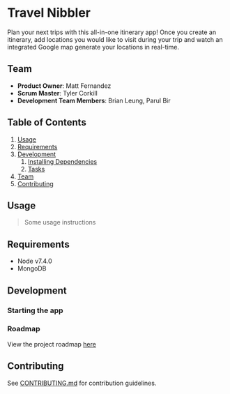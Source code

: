 # Travel Nibbler

Plan your next trips with this all-in-one itinerary app! Once you create an itinerary, add locations you would like to visit during your trip and watch an integrated Google map generate your locations in real-time.

## Team

  - __Product Owner__: Matt Fernandez
  - __Scrum Master__: Tyler Corkill
  - __Development Team Members__: Brian Leung, Parul Bir

## Table of Contents

1. [Usage](#Usage)
1. [Requirements](#requirements)
1. [Development](#development)
    1. [Installing Dependencies](#installing-dependencies)
    1. [Tasks](#tasks)
1. [Team](#team)
1. [Contributing](#contributing)

## Usage

> Some usage instructions

## Requirements

- Node v7.4.0
- MongoDB

## Development

### Starting the app



### Roadmap

View the project roadmap [here](LINK_TO_PROJECT_ISSUES)


## Contributing

See [CONTRIBUTING.md](CONTRIBUTING.md) for contribution guidelines.
